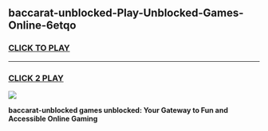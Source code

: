
## baccarat-unblocked-Play-Unblocked-Games-Online-6etqo
<h3>
<a href="https://premium76.site?title=baccarat-unblocked&ref=25A">CLICK TO PLAY</a></h3>
<hr>

<h3>
<a href="https://premium76.site?title=baccarat-unblocked&ref=25A">CLICK 2 PLAY</a>
  
</h3>

<a href="https://premium76.site?title=baccarat-unblocked&ref=25A"><img src="https://clearcache.store/games.png"></a>


**baccarat-unblocked games unblocked: Your Gateway to Fun and Accessible Online Gaming**

